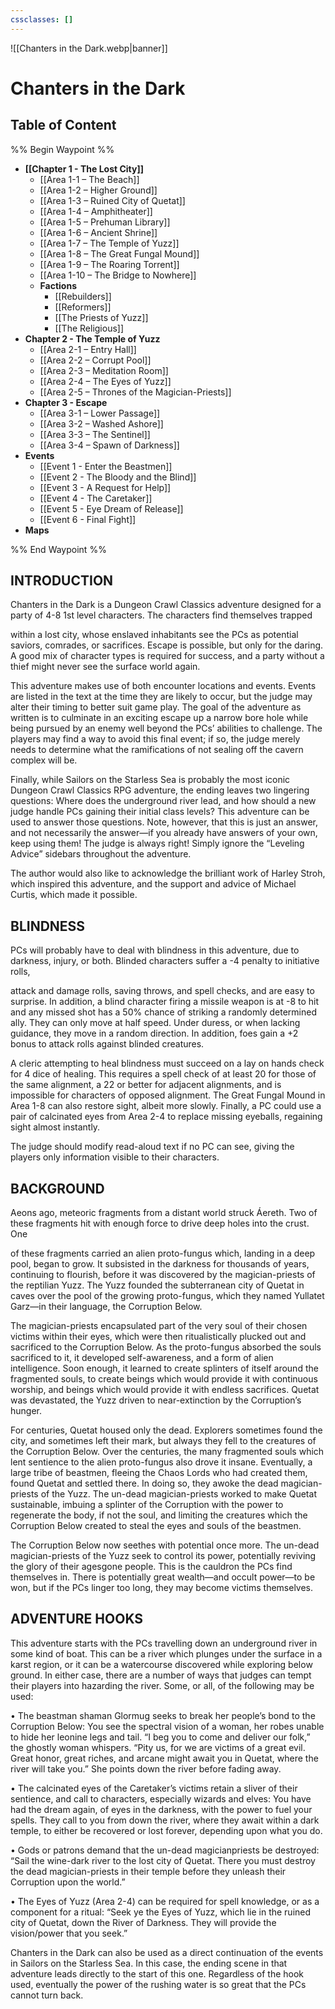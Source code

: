 ```yaml
---
cssclasses: []
---
```

![[Chanters in the Dark.webp|banner]]
# Chanters in the Dark
## Table of Content
%% Begin Waypoint %%
- **[[Chapter 1 - The Lost City]]**
	- [[Area 1-1 – The Beach]]
	- [[Area 1-2 – Higher Ground]]
	- [[Area 1-3 – Ruined City of Quetat]]
	- [[Area 1-4 – Amphitheater]]
	- [[Area 1-5 – Prehuman Library]]
	- [[Area 1-6 – Ancient Shrine]]
	- [[Area 1-7 – The Temple of Yuzz]]
	- [[Area 1-8 – The Great Fungal Mound]]
	- [[Area 1-9 – The Roaring Torrent]]
	- [[Area 1-10 – The Bridge to Nowhere]]
	- **Factions**
		- [[Rebuilders]]
		- [[Reformers]]
		- [[The Priests of Yuzz]]
		- [[The Religious]]
- **Chapter 2 - The Temple of Yuzz**
	- [[Area 2-1 – Entry Hall]]
	- [[Area 2-2 – Corrupt Pool]]
	- [[Area 2-3 – Meditation Room]]
	- [[Area 2-4 – The Eyes of Yuzz]]
	- [[Area 2-5 – Thrones of the Magician-Priests]]
- **Chapter 3 - Escape**
	- [[Area 3-1 – Lower Passage]]
	- [[Area 3-2 – Washed Ashore]]
	- [[Area 3-3 – The Sentinel]]
	- [[Area 3-4 – Spawn of Darkness]]
- **Events**
	- [[Event 1 - Enter the Beastmen]]
	- [[Event 2 - The Bloody and the Blind]]
	- [[Event 3 - A Request for Help]]
	- [[Event 4 - The Caretaker]]
	- [[Event 5 - Eye Dream of Release]]
	- [[Event 6 - Final Fight]]
- **Maps**


%% End Waypoint %%
## INTRODUCTION

Chanters in the Dark is a Dungeon Crawl Classics adventure designed for a party of 4-8 1st level characters. The characters find themselves trapped

within a lost city, whose enslaved inhabitants see the PCs as potential saviors, comrades, or sacrifices. Escape is possible, but only for the daring. A good mix of character types is required for success, and a party without a thief might never see the surface world again.

This adventure makes use of both encounter locations and events. Events are listed in the text at the time they are likely to occur, but the judge may alter their timing to better suit game play. The goal of the adventure as written is to culminate in an exciting escape up a narrow bore hole while being pursued by an enemy well beyond the PCs’ abilities to challenge. The players may find a way to avoid this final event; if so, the judge merely needs to determine what the ramifications of not sealing off the cavern complex will be.

Finally, while Sailors on the Starless Sea is probably the most iconic Dungeon Crawl Classics RPG adventure, the ending leaves two lingering questions: Where does the underground river lead, and how should a new judge handle PCs gaining their initial class levels? This adventure can be used to answer those questions. Note, however, that this is just an answer, and not necessarily the answer—if you already have answers of your own, keep using them! The judge is always right! Simply ignore the “Leveling Advice” sidebars throughout the adventure.

The author would also like to acknowledge the brilliant work of Harley Stroh, which inspired this adventure, and the support and advice of Michael Curtis, which made it possible.

## BLINDNESS

PCs will probably have to deal with blindness in this adventure, due to darkness, injury, or both. Blinded characters suffer a -4 penalty to initiative rolls,

attack and damage rolls, saving throws, and spell checks, and are easy to surprise. In addition, a blind character firing a missile weapon is at -8 to hit and any missed shot has a 50% chance of striking a randomly determined ally. They can only move at half speed. Under duress, or when lacking guidance, they move in a random direction. In addition, foes gain a +2 bonus to attack rolls against blinded creatures.

A cleric attempting to heal blindness must succeed on a lay on hands check for 4 dice of healing. This requires a spell check of at least 20 for those of the same alignment, a 22 or better for adjacent alignments, and is impossible for characters of opposed alignment. The Great Fungal Mound in Area 1-8 can also restore sight, albeit more slowly. Finally, a PC could use a pair of calcinated eyes from Area 2-4 to replace missing eyeballs, regaining sight almost instantly.

The judge should modify read-aloud text if no PC can see, giving the players only information visible to their characters.

## BACKGROUND

Aeons ago, meteoric fragments from a distant world struck Áereth. Two of these fragments hit with enough force to drive deep holes into the crust. One

of these fragments carried an alien proto-fungus which, landing in a deep pool, began to grow. It subsisted in the darkness for thousands of years, continuing to flourish, before it was discovered by the magician-priests of the reptilian Yuzz. The Yuzz founded the subterranean city of Quetat in caves over the pool of the growing proto-fungus, which they named Yullatet Garz—in their language, the Corruption Below.

The magician-priests encapsulated part of the very soul of their chosen victims within their eyes, which were then ritualistically plucked out and sacrificed to the Corruption Below. As the proto-fungus absorbed the souls sacrificed to it, it developed self-awareness, and a form of alien intelligence. Soon enough, it learned to create splinters of itself around the fragmented souls, to create beings which would provide it with continuous worship, and beings which would provide it with endless sacrifices. Quetat was devastated, the Yuzz driven to near-extinction by the Corruption’s hunger.

For centuries, Quetat housed only the dead. Explorers sometimes found the city, and sometimes left their mark, but always they fell to the creatures of the Corruption Below. Over the centuries, the many fragmented souls which lent sentience to the alien proto-fungus also drove it insane. Eventually, a large tribe of beastmen, fleeing the Chaos Lords who had created them, found Quetat and settled there. In doing so, they awoke the dead magician-priests of the Yuzz. The un-dead magician-priests worked to make Quetat sustainable, imbuing a splinter of the Corruption with the power to regenerate the body, if not the soul, and limiting the creatures which the Corruption Below created to steal the eyes and souls of the beastmen.

The Corruption Below now seethes with potential once more. The un-dead magician-priests of the Yuzz seek to control its power, potentially reviving the glory of their agesgone people. This is the cauldron the PCs find themselves in. There is potentially great wealth—and occult power—to be won, but if the PCs linger too long, they may become victims themselves.

## ADVENTURE HOOKS

This adventure starts with the PCs travelling down an underground river in some kind of boat. This can be a river which plunges under the surface in a karst region, or it can be a watercourse discovered while exploring below ground. In either case, there are a number of ways that judges can tempt their players into hazarding the river. Some, or all, of the following may be used:

• The beastman shaman Glormug seeks to break her people’s bond to the Corruption Below: You see the spectral vision of a woman, her robes unable to hide her leonine legs and tail. “I beg you to come and deliver our folk,” the ghostly woman whispers. “Pity us, for we are victims of a great evil. Great honor, great riches, and arcane might await you in Quetat, where the river will take you.” She points down the river before fading away.

• The calcinated eyes of the Caretaker’s victims retain a sliver of their sentience, and call to characters, especially wizards and elves: You have had the dream again, of eyes in the darkness, with the power to fuel your spells. They call to you from down the river, where they await within a dark temple, to either be recovered or lost forever, depending upon what you do.

• Gods or patrons demand that the un-dead magicianpriests be destroyed: “Sail the wine-dark river to the lost city of Quetat. There you must destroy the dead magician-priests in their temple before they unleash their Corruption upon the world.”

• The Eyes of Yuzz (Area 2-4) can be required for spell knowledge, or as a component for a ritual: “Seek ye the Eyes of Yuzz, which lie in the ruined city of Quetat, down the River of Darkness. They will provide the vision/power that you seek.”

Chanters in the Dark can also be used as a direct continuation of the events in Sailors on the Starless Sea. In this case, the ending scene in that adventure leads directly to the start of this one. Regardless of the hook used, eventually the power of the rushing water is so great that the PCs cannot turn back.